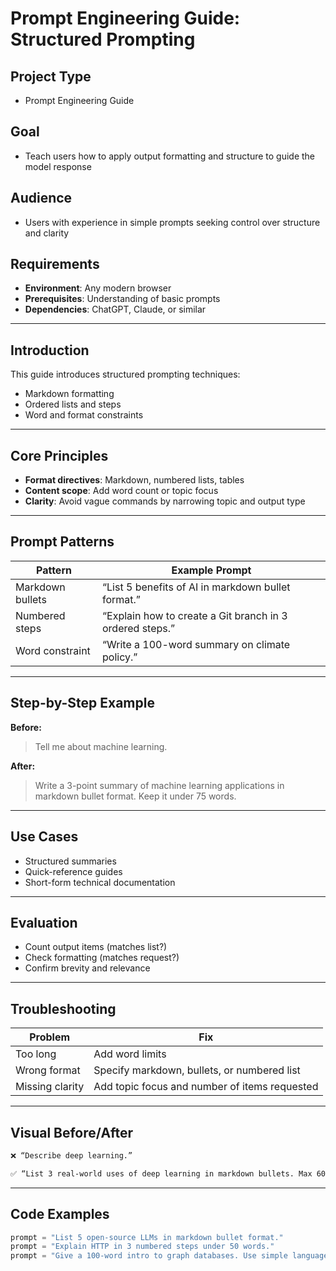 
# Prompt Engineering Guide: Structured Prompting

## Project Type
- Prompt Engineering Guide

## Goal
- Teach users how to apply output formatting and structure to guide the model response

## Audience
- Users with experience in simple prompts seeking control over structure and clarity

## Requirements
- **Environment**: Any modern browser
- **Prerequisites**: Understanding of basic prompts
- **Dependencies**: ChatGPT, Claude, or similar

---

## Introduction
This guide introduces structured prompting techniques:
- Markdown formatting
- Ordered lists and steps
- Word and format constraints

---

## Core Principles

- **Format directives**: Markdown, numbered lists, tables
- **Content scope**: Add word count or topic focus
- **Clarity**: Avoid vague commands by narrowing topic and output type

---

## Prompt Patterns

| Pattern          | Example Prompt                                                                 |
|------------------|---------------------------------------------------------------------------------|
| Markdown bullets | “List 5 benefits of AI in markdown bullet format.”                             |
| Numbered steps   | “Explain how to create a Git branch in 3 ordered steps.”                       |
| Word constraint  | “Write a 100-word summary on climate policy.”                                 |

---

## Step-by-Step Example

**Before:**
> Tell me about machine learning.

**After:**
> Write a 3-point summary of machine learning applications in markdown bullet format. Keep it under 75 words.

---

## Use Cases

- Structured summaries
- Quick-reference guides
- Short-form technical documentation

---

## Evaluation

- Count output items (matches list?)
- Check formatting (matches request?)
- Confirm brevity and relevance

---

## Troubleshooting

| Problem               | Fix                                                 |
|------------------------|-----------------------------------------------------|
| Too long               | Add word limits                                     |
| Wrong format           | Specify markdown, bullets, or numbered list         |
| Missing clarity        | Add topic focus and number of items requested       |

---

## Visual Before/After

```txt
❌ “Describe deep learning.”

✅ “List 3 real-world uses of deep learning in markdown bullets. Max 60 words.”
```

---

## Code Examples

```python
prompt = "List 5 open-source LLMs in markdown bullet format."
prompt = "Explain HTTP in 3 numbered steps under 50 words."
prompt = "Give a 100-word intro to graph databases. Use simple language."
```
